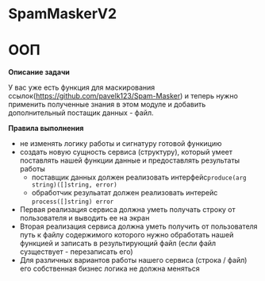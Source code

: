 # SpamMaskerV2
# ООП

**Описание задачи**

У вас уже есть функция для маскирования ссылок(https://github.com/pavelk123/Spam-Masker) и теперь нужно применить полученные знания в этом модуле и добавить дополнительный постащик данных - файл.

**Правила выполнения**

- не изменять логику работы и сигнатуру готовой функицию
- создать новую сущность сервиса (структуру), который умеет поставлять нашей функции данные и предоставлять результаты работы
    - поставщик данных должен реализовать интерфейс`produce(arg string)([]string, error)`
    - обработчик резульатат должен реализовать интерейс `process([]string) error`
- Первая реализация сервиса должна уметь получать строку от пользователя и выводить ее на экран
- Вторая реализация сервиса должна уметь получить от пользователя путь к файлу содержимого которого нужно обработать нашей функцией и записать в результирующий файл (если файл сузществует - перезаписать его)
- Для различных вариантов работы нашего сервиса (строка / файл) его собственная бизнес логика не должна меняться
